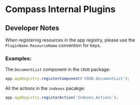 # Compass Internal Plugins

## Developer Notes

When registering resources in the app registry, please use the `PluginName.ResourceName`
convention for keys.

### Examples:

The `DocumentList` component in the `CRUD` package:

```javascript
app.appRegistry.registerComponent('CRUD.DocumentList');
```

All the actions in the `indexes` pacakge:

```javascript
app.appRegistry.registerAction('Indexes.Actions');
```

